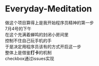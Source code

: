 # Everyday-Meditation
做这个项目算得上是我开始程序员精神的第一步  
7月4号的下午  
在这个充满着蝉鸣的封闭小房间里  
控制不住自己玩手机的手  
于是决定用程序员该有的方式开启这一步  
整体上是借鉴**打卡**的机制  
checkbox通过issues实现
